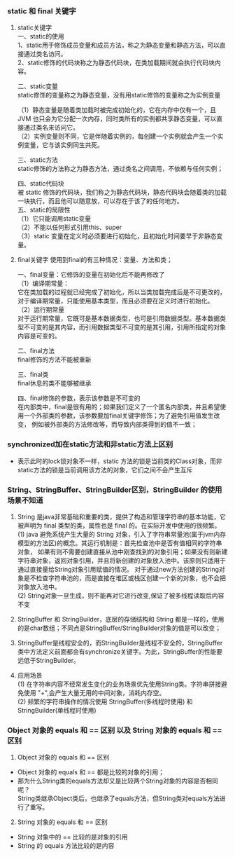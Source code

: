 ### static 和 final 关键字
1. static关键字 <br/>
    一、static的使用<br/>
    1、static用于修饰成员变量和成员方法，称之为静态变量和静态方法，可以直接通过类名访问。 <br/>
    2、static修饰的代码块称之为静态代码块，在类加载期间就会执行代码块内容。<br/>

    二、static变量 <br/>
    static修饰的变量称之为静态变量，没有用static修饰的变量称之为实例变量 <br/>
    
    （1）静态变量是随着类加载时被完成初始化的，它在内存中仅有一个，且 JVM 也只会为它分配一次内存，同时类所有的实例都共享静态变量，可以直接通过类名来访问它。<br/>
    （2）实例变量则不同，它是伴随着实例的，每创建一个实例就会产生一个实例变量，它与该实例同生共死。<br/>
    
    三、static方法 <br/>
    static修饰的方法称之为静态方法，通过类名之间调用，不依赖与任何实例； <br/>
    
    四、static代码块<br/>
    被 static 修饰的代码块，我们称之为静态代码块，静态代码块会随着类的加载一块执行，而且他可以随意放，可以存在于该了的任何地方。
    <br/>
    五、static的局限性 <br/>
    （1）它只能调用static变量 <br/>
    （2）不能以任何形式引用this、super<br/>
    （3）static 变量在定义时必须要进行初始化，且初始化时间要早于非静态变量。<br/>

2. final关键字
    使用到final的有三种情况：变量、方法和类； <br/>
    
    一、final变量：它修饰的变量在初始化后不能再修改了<br/>
    （1）编译期常量：<br/>
    它在类加载的过程就已经完成了初始化，所以当类加载完成后是不可更改的，对于编译期常量，只能使用基本类型，而且必须要在定义时进行初始化。<br/>
    （2）运行期常量<br/>
    对于运行期常量，它既可是基本数据类型，也可是引用数据类型。基本数据类型不可变的是其内容，而引用数据类型不可变的是其引用，引用所指定的对象内容是可变的。<br/>
    
    二、final方法 <br/>
    final修饰的方法不能被重新<br/>
    
    三、final类<br/>
    final休息的类不能够被继承<br/>
    
    四、final修饰的参数，表示该参数是不可变的 <br/>
    在内部类中，final是很有用的；如果我们定义了一个匿名内部类，并且希望使用一个外部类的参数，该参数要加final关键字修饰；为了避免引用值发生改变，
    例如被外部类的方法修改等，而导致内部类得到的值不一致；
    

### synchronized加在static方法和非static方法上区别
- 表示此时的lock锁对象不一样，static 方法的锁是当前类的Class对象，而非static方法的锁是当前调用该方法的对象，它们之间不会产生互斥

### String、StringBuffer、StringBuilder区别，StringBuilder 的使用场景不知道
1. String 是java非常基础和重要的类，提供了构造和管理字符串的基本功能，它被声明为 final 类型的类，属性也是 final 的。在实际开发中使用的很频繁。<br/>
(1) java 避免系统产生大量的 String 对象，引入了字符串常量池(属于jvm内存模型的方法区)的概念。其运行机制是：首先检查池中是否有值相同的字符串对象，
如果有则不需要创建直接从池中刚查找到的对象引用；如果没有则新建字符串对象，返回对象引用，并且将新创建的对象放入池中。该原则只适用于通过直接量给String对象引用赋值的情况。
对于通过new方法创建的String对象是不检查字符串池的，而是直接在堆区或栈区创建一个新的对象，也不会把对象放入池中。<br/>
(2) String对象一旦生成，则不能再对它进行改变,保证了被多线程读取后内容不变

2. StringBuffer 和 StringBuilder，底层的存储结构和 String 都是一样的，使用的是char数组；不同点是StringBuffer/StringBuilder对象的值是可以改变；
3. StringBuffer是线程安全的，而StringBuilder是线程不安全的，StringBuffer类中方法定义前面都会有synchronize关键字。为此，StringBuffer的性能要远低于StringBuilder。

4. 应用场景 <br/>
(1) 在字符串内容不经常发生变化的业务场景优先使用String类。字符串拼接避免使用 "+",会产生大量无用的中间对象，消耗内存空。<br/>
(2) 频繁的字符串操作的情况使用 StringBuffer(多线程时使用) 和 StringBuilder(单线程时使用)


### Object 对象的 equals 和 == 区别 以及 String 对象的 equals 和 == 区别
1. Object 对象的 equals 和 == 区别
- Object 对象的 equals 和 == 都是比较的对象的引用；
- 那为什么String类的equals方法却又是比较两个String对象的内容是否相同呢？<br/>
    String类继承Object类后，也继承了equals方法，但String类对equals方法进行了重写。

2. String 对象的 equals 和 == 区别
- String 对象中的 == 比较的是对象的引用
- String 的 equals 方法比较的是内容

